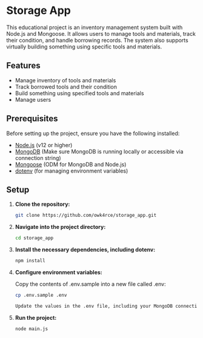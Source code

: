 # Storage App

This educational project is an inventory management system built with Node.js and Mongoose. It allows users to manage tools and materials, track their condition, and handle borrowing records. The system also supports virtually building something using specific tools and materials.

## Features

- Manage inventory of tools and materials
- Track borrowed tools and their condition
- Build something using specified tools and materials
- Manage users

## Prerequisites

Before setting up the project, ensure you have the following installed:

- [Node.js](https://nodejs.org/) (v12 or higher)
- [MongoDB](https://www.mongodb.com/) (Make sure MongoDB is running locally or accessible via connection string)
- [Mongoose](https://mongoosejs.com/) (ODM for MongoDB and Node.js)
- [dotenv](https://www.npmjs.com/package/dotenv) (for managing environment variables)

## Setup

1. **Clone the repository:**

   ```bash
   git clone https://github.com/owk4rce/storage_app.git

2. **Navigate into the project directory:**

    ```bash
    cd storage_app

3. **Install the necessary dependencies, including dotenv:**

    ```bash
    npm install

4. **Configure environment variables:**

    Copy the contents of .env.sample into a new file called .env:

    ```bash
    cp .env.sample .env

    Update the values in the .env file, including your MongoDB connection string.

5. **Run the project:**

    ```bash
    node main.js